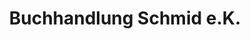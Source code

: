---
title: "Buchhandlung Schmid e.K."
url: /schwabmuenchen/buchhandlung-schmid-e-k/
shop: Bücher
---
